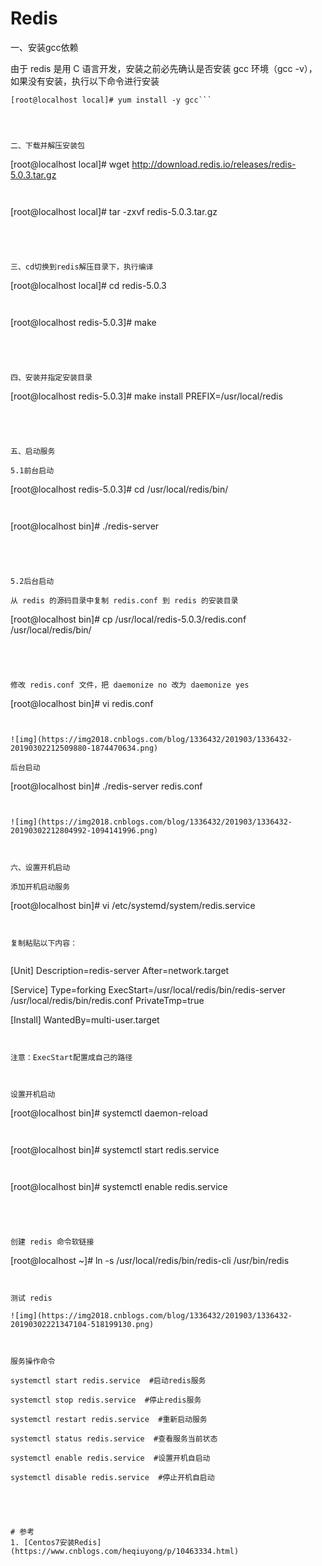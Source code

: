 # Redis

一、安装gcc依赖

由于 redis 是用 C 语言开发，安装之前必先确认是否安装 gcc 环境（gcc -v），如果没有安装，执行以下命令进行安装

 ```
[root@localhost local]# yum install -y gcc```
 

 

二、下载并解压安装包

```
[root@localhost local]# wget http://download.redis.io/releases/redis-5.0.3.tar.gz
```


```
[root@localhost local]# tar -zxvf redis-5.0.3.tar.gz
```


 

三、cd切换到redis解压目录下，执行编译

```
[root@localhost local]# cd redis-5.0.3
```


```
[root@localhost redis-5.0.3]# make
```


 

四、安装并指定安装目录

```
[root@localhost redis-5.0.3]# make install PREFIX=/usr/local/redis
```


 

五、启动服务

5.1前台启动

```
[root@localhost redis-5.0.3]# cd /usr/local/redis/bin/
```


```
[root@localhost bin]# ./redis-server
```


 

5.2后台启动

从 redis 的源码目录中复制 redis.conf 到 redis 的安装目录

```
[root@localhost bin]# cp /usr/local/redis-5.0.3/redis.conf /usr/local/redis/bin/
```


 

修改 redis.conf 文件，把 daemonize no 改为 daemonize yes

```
[root@localhost bin]# vi redis.conf
```


![img](https://img2018.cnblogs.com/blog/1336432/201903/1336432-20190302212509880-1874470634.png)

后台启动

```
[root@localhost bin]# ./redis-server redis.conf
```


![img](https://img2018.cnblogs.com/blog/1336432/201903/1336432-20190302212804992-1094141996.png)

 

六、设置开机启动

添加开机启动服务

```
[root@localhost bin]# vi /etc/systemd/system/redis.service
```


复制粘贴以下内容：


```

[Unit]
Description=redis-server
After=network.target

[Service]
Type=forking
ExecStart=/usr/local/redis/bin/redis-server /usr/local/redis/bin/redis.conf
PrivateTmp=true

[Install]
WantedBy=multi-user.target

```


注意：ExecStart配置成自己的路径 

 

设置开机启动

```
[root@localhost bin]# systemctl daemon-reload
```


```
[root@localhost bin]# systemctl start redis.service
```


```
[root@localhost bin]# systemctl enable redis.service
```


 

创建 redis 命令软链接

```
[root@localhost ~]# ln -s /usr/local/redis/bin/redis-cli /usr/bin/redis
```


测试 redis

![img](https://img2018.cnblogs.com/blog/1336432/201903/1336432-20190302221347104-518199130.png)

 

服务操作命令

systemctl start redis.service  #启动redis服务

systemctl stop redis.service  #停止redis服务

systemctl restart redis.service  #重新启动服务

systemctl status redis.service  #查看服务当前状态

systemctl enable redis.service  #设置开机自启动

systemctl disable redis.service  #停止开机自启动

 



# 参考
1. [Centos7安装Redis](https://www.cnblogs.com/heqiuyong/p/10463334.html)